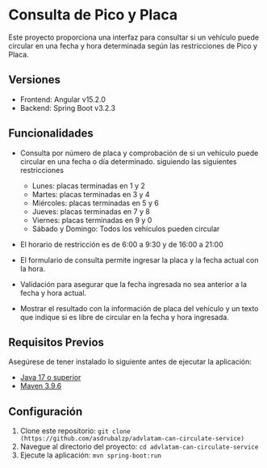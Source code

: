 # Consulta de Pico y Placa

Este proyecto proporciona una interfaz para consultar si un vehículo puede circular en una fecha y hora determinada según las restricciones de Pico y Placa.

## Versiones

- Frontend: Angular v15.2.0
- Backend: Spring Boot v3.2.3

## Funcionalidades

- Consulta por número de placa y comprobación de si un vehículo puede circular en una fecha o día determinado. siguiendo las siguientes restricciones
    - Lunes: placas terminadas en 1 y 2
    - Martes: placas terminadas en 3 y 4
    - Miércoles: placas terminadas en 5 y 6
    - Jueves: placas terminadas en 7 y 8
    - Viernes: placas terminadas en 9 y 0
    - Sábado y Domingo: Todos los vehículos pueden circular
    
- El horario de restricción es de 6:00 a 9:30 y de 16:00 a 21:00
- El formulario de consulta permite ingresar la placa y la fecha actual con la hora.
- Validación para asegurar que la fecha ingresada no sea anterior a la fecha y hora actual.
- Mostrar el resultado con la información de placa del vehículo y un texto que indique si es libre de circular en la fecha y hora ingresada.

## Requisitos Previos

Asegúrese de tener instalado lo siguiente antes de ejecutar la aplicación:

- [Java 17 o superior](https://www.oracle.com/java/)
- [Maven 3.9.6](https://maven.apache.org/)

## Configuración

1. Clone este repositorio: `git clone (https://github.com/asdrubalzp/advlatam-can-circulate-service)`
2. Navegue al directorio del proyecto: `cd advlatam-can-circulate-service`
3. Ejecute la aplicación: `mvn spring-boot:run`
